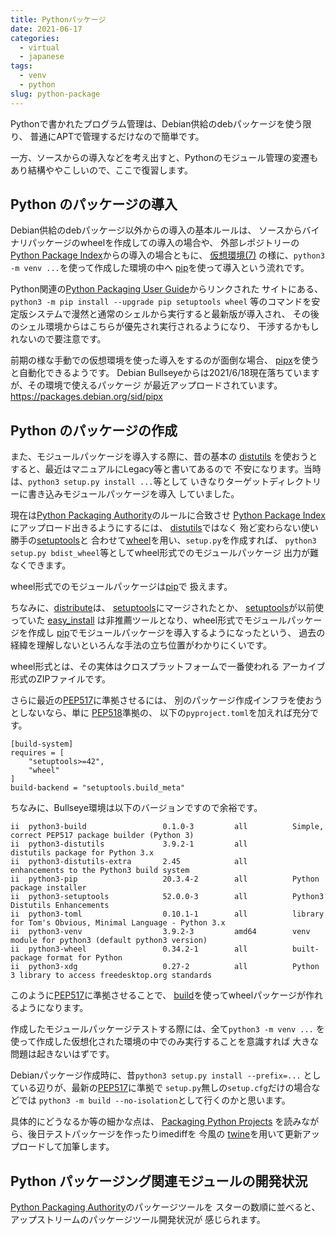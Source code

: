```yaml
---
title: Pythonパッケージ
date: 2021-06-17
categories:
  - virtual
  - japanese
tags:
  - venv
  - python
slug: python-package
---
```


Pythonで書かれたプログラム管理は、Debian供給のdebパッケージを使う限り、
普通にAPTで管理するだけなので簡単です。

一方、ソースからの導入などを考え出すと、Pythonのモジュール管理の変遷もあり結構ややこしいので、ここで復習します。

## Python のパッケージの導入

Debian供給のdebパッケージ以外からの導入の基本ルールは、
ソースからバイナリパッケージのwheelを作成しての導入の場合や、
外部レポジトリーの[Python Package Index](https://pypi.org/)からの導入の場合ともに、
[仮想環境(7)](https://osamuaoki.github.io/jp/2021/06/17/virt-07/)
の様に、`python3 -m venv ...`を使って作成した環境の中へ
[pip](https://pypi.org/project/pip/)を使って導入という流れです。

Python関連の[Python Packaging User Guide](https://packaging.python.org/)からリンクされた
サイトにある、`python3 -m pip install --upgrade pip setuptools wheel`
等のコマンドを安定版システムで漫然と通常のシェルから実行すると最新版が導入され、
その後のシェル環境からはこちらが優先され実行されるようになり、
干渉するかもしれないので要注意です。

前期の様な手動での仮想環境を使った導入をするのが面倒な場合、
[pipx](https://pypa.github.io/pipx/)を使うと自動化できるようです。
Debian Bullseyeからは2021/6/18現在落ちていますが、その環境で使えるパッケージ
が最近アップロードされています。
 https://packages.debian.org/sid/pipx

## Python のパッケージの作成

また、モジュールパッケージを導入する際に、昔の基本の
[distutils](https://docs.python.org/3/library/distutils.html)
を使おうとすると、最近はマニュアルにLegacy等と書いてあるので
不安になります。当時は、`python3 setup.py install ...`等として
いきなりターゲットディレクトリーに書き込みモジュールパッケージを導入
していました。

現在は[Python Packaging Authority](https://www.pypa.io/)のルールに合致させ
[Python Package Index](https://pypi.org/)にアップロード出きるようにするには、
[distutils](https://docs.python.org/3/library/distutils.html)ではなく
殆ど変わらない使い勝手の[setuptools](https://pypi.org/project/setuptools/)と
合わせて[wheel](https://pypi.org/project/wheel/)を用い、`setup.py`を作成すれば、
`python3 setup.py bdist_wheel`等としてwheel形式でのモジュールパッケージ
出力が難なくできます。 

wheel形式でのモジュールパッケージは[pip](https://pypi.org/project/pip/)で
扱えます。

ちなみに、[distribute](https://pypi.org/project/distribute/)は、
[setuptools](https://pypi.org/project/setuptools/)にマージされたとか、
[setuptools](https://pypi.org/project/setuptools/)が以前使っていた
[easy_install](https://setuptools.readthedocs.io/en/latest/deprecated/easy_install.html)
は非推薦ツールとなり、wheel形式でモジュールパッケージを作成し
[pip](https://pypi.org/project/pip/)でモジュールパッケージを導入するようになったという、
過去の経緯を理解しないといろんな手法の立ち位置がわかりにくいです。

wheel形式とは、その実体はクロスプラットフォームで一番使われる
アーカイブ形式のZIPファイルです。

さらに最近の[PEP517](https://www.python.org/dev/peps/pep)に準拠させるには、
別のパッケージ作成インフラを使おうとしないなら、単に
[PEP518](https://www.python.org/dev/peps/pep-0518/)準拠の、
以下の`pyproject.toml`を加えれば充分です。

```
[build-system]
requires = [
    "setuptools>=42",
    "wheel"
]
build-backend = "setuptools.build_meta"
```

ちなみに、Bullseye環境は以下のバージョンですので余裕です。
```
ii  python3-build                 0.1.0-3         all          Simple, correct PEP517 package builder (Python 3)
ii  python3-distutils             3.9.2-1         all          distutils package for Python 3.x
ii  python3-distutils-extra       2.45            all          enhancements to the Python3 build system
ii  python3-pip                   20.3.4-2        all          Python package installer
ii  python3-setuptools            52.0.0-3        all          Python3 Distutils Enhancements
ii  python3-toml                  0.10.1-1        all          library for Tom's Obvious, Minimal Language - Python 3.x
ii  python3-venv                  3.9.2-3         amd64        venv module for python3 (default python3 version)
ii  python3-wheel                 0.34.2-1        all          built-package format for Python
ii  python3-xdg                   0.27-2          all          Python 3 library to access freedesktop.org standards
```

このように[PEP517](https://www.python.org/dev/peps/pep)に準拠させることで、
[build](https://pypi.org/project/build/)を使ってwheelパッケージが作れるようになります。

作成したモジュールパッケージテストする際には、全て`python3 -m venv ...`
を使って作成した仮想化された環境の中でのみ実行することを意識すれば
大きな問題は起きないはずです。

Debianパッケージ作成時に、昔`python3 setup.py install --prefix=...`
としている辺りが、最新の[PEP517](https://www.python.org/dev/peps/pep)に準拠で
`setup.py`無しの`setup.cfg`だけの場合などでは
`python3 -m build --no-isolation`として行くのかと思います。

具体的にどうなるか等の細かな点は、
[Packaging Python Projects](https://packaging.python.org/tutorials/packaging-projects/)
を読みながら、後日テストパッケージを作ったりimediffを 今風の
[twine](https://pypi.org/project/twine/)を用いて更新アップロードして加筆します。

## Python パッケージング関連モジュールの開発状況

[Python Packaging Authority](https://github.com/pypa)のパッケージツールを
スターの数順に並べると、アップストリームのパッケージツール開発状況が
感じられます。

<!-- vim: sw=2 sts=2 et se ai tw=79: -->
